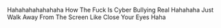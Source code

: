 Hahahahahahahaha How The Fuck Is Cyber Bullying Real Hahahaha 
Just Walk Away From The Screen 
Like Close Your Eyes Haha
